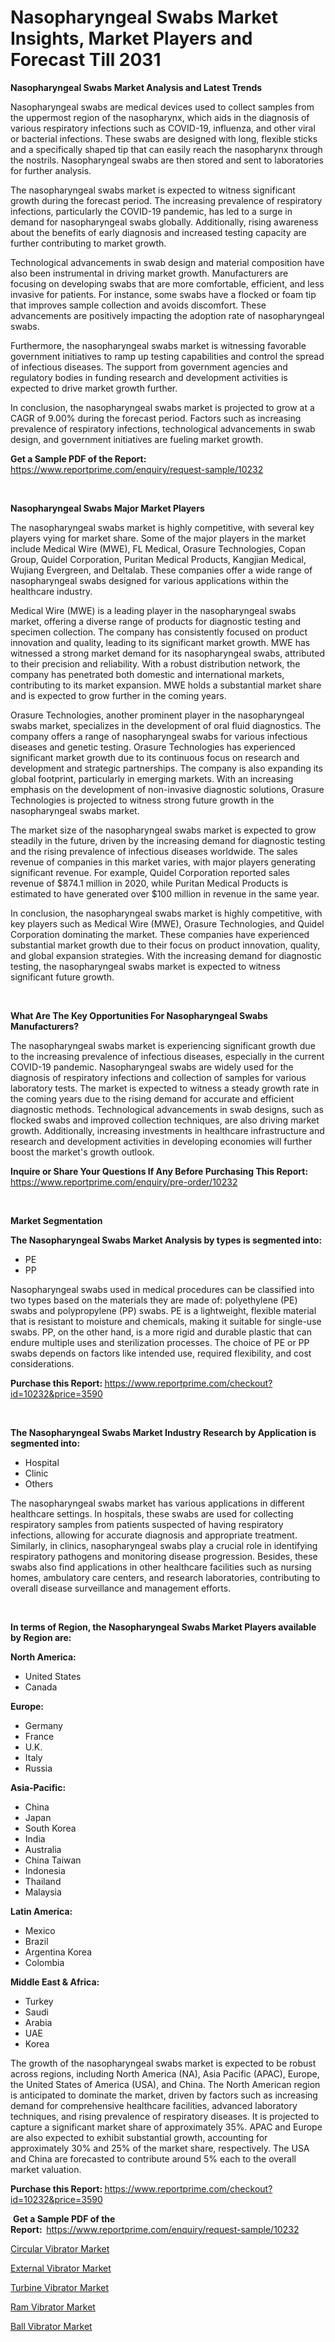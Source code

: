 <p><h1>Nasopharyngeal Swabs Market Insights, Market Players and Forecast Till 2031</h1></p><p><strong>Nasopharyngeal Swabs Market Analysis and Latest Trends</strong></p>
<p><p>Nasopharyngeal swabs are medical devices used to collect samples from the uppermost region of the nasopharynx, which aids in the diagnosis of various respiratory infections such as COVID-19, influenza, and other viral or bacterial infections. These swabs are designed with long, flexible sticks and a specifically shaped tip that can easily reach the nasopharynx through the nostrils. Nasopharyngeal swabs are then stored and sent to laboratories for further analysis.</p><p>The nasopharyngeal swabs market is expected to witness significant growth during the forecast period. The increasing prevalence of respiratory infections, particularly the COVID-19 pandemic, has led to a surge in demand for nasopharyngeal swabs globally. Additionally, rising awareness about the benefits of early diagnosis and increased testing capacity are further contributing to market growth.</p><p>Technological advancements in swab design and material composition have also been instrumental in driving market growth. Manufacturers are focusing on developing swabs that are more comfortable, efficient, and less invasive for patients. For instance, some swabs have a flocked or foam tip that improves sample collection and avoids discomfort. These advancements are positively impacting the adoption rate of nasopharyngeal swabs.</p><p>Furthermore, the nasopharyngeal swabs market is witnessing favorable government initiatives to ramp up testing capabilities and control the spread of infectious diseases. The support from government agencies and regulatory bodies in funding research and development activities is expected to drive market growth further.</p><p>In conclusion, the nasopharyngeal swabs market is projected to grow at a CAGR of 9.00% during the forecast period. Factors such as increasing prevalence of respiratory infections, technological advancements in swab design, and government initiatives are fueling market growth.</p></p>
<p><strong>Get a Sample PDF of the Report:&nbsp;</strong> <a href="https://www.reportprime.com/enquiry/request-sample/10232">https://www.reportprime.com/enquiry/request-sample/10232</a></p>
<p>&nbsp;</p>
<p><strong>Nasopharyngeal Swabs Major Market Players</strong></p>
<p><p>The nasopharyngeal swabs market is highly competitive, with several key players vying for market share. Some of the major players in the market include Medical Wire (MWE), FL Medical, Orasure Technologies, Copan Group, Quidel Corporation, Puritan Medical Products, Kangjian Medical, Wujiang Evergreen, and Deltalab. These companies offer a wide range of nasopharyngeal swabs designed for various applications within the healthcare industry.</p><p>Medical Wire (MWE) is a leading player in the nasopharyngeal swabs market, offering a diverse range of products for diagnostic testing and specimen collection. The company has consistently focused on product innovation and quality, leading to its significant market growth. MWE has witnessed a strong market demand for its nasopharyngeal swabs, attributed to their precision and reliability. With a robust distribution network, the company has penetrated both domestic and international markets, contributing to its market expansion. MWE holds a substantial market share and is expected to grow further in the coming years.</p><p>Orasure Technologies, another prominent player in the nasopharyngeal swabs market, specializes in the development of oral fluid diagnostics. The company offers a range of nasopharyngeal swabs for various infectious diseases and genetic testing. Orasure Technologies has experienced significant market growth due to its continuous focus on research and development and strategic partnerships. The company is also expanding its global footprint, particularly in emerging markets. With an increasing emphasis on the development of non-invasive diagnostic solutions, Orasure Technologies is projected to witness strong future growth in the nasopharyngeal swabs market.</p><p>The market size of the nasopharyngeal swabs market is expected to grow steadily in the future, driven by the increasing demand for diagnostic testing and the rising prevalence of infectious diseases worldwide. The sales revenue of companies in this market varies, with major players generating significant revenue. For example, Quidel Corporation reported sales revenue of $874.1 million in 2020, while Puritan Medical Products is estimated to have generated over $100 million in revenue in the same year.</p><p>In conclusion, the nasopharyngeal swabs market is highly competitive, with key players such as Medical Wire (MWE), Orasure Technologies, and Quidel Corporation dominating the market. These companies have experienced substantial market growth due to their focus on product innovation, quality, and global expansion strategies. With the increasing demand for diagnostic testing, the nasopharyngeal swabs market is expected to witness significant future growth.</p></p>
<p>&nbsp;</p>
<p><strong>What Are The Key Opportunities For Nasopharyngeal Swabs Manufacturers?</strong></p>
<p><p>The nasopharyngeal swabs market is experiencing significant growth due to the increasing prevalence of infectious diseases, especially in the current COVID-19 pandemic. Nasopharyngeal swabs are widely used for the diagnosis of respiratory infections and collection of samples for various laboratory tests. The market is expected to witness a steady growth rate in the coming years due to the rising demand for accurate and efficient diagnostic methods. Technological advancements in swab designs, such as flocked swabs and improved collection techniques, are also driving market growth. Additionally, increasing investments in healthcare infrastructure and research and development activities in developing economies will further boost the market's growth outlook.</p></p>
<p><strong>Inquire or Share Your Questions If Any Before Purchasing This Report:</strong> <a href="https://www.reportprime.com/enquiry/pre-order/10232">https://www.reportprime.com/enquiry/pre-order/10232</a></p>
<p>&nbsp;</p>
<p><strong>Market Segmentation</strong></p>
<p><strong>The Nasopharyngeal Swabs Market Analysis by types is segmented into:</strong></p>
<p><ul><li>PE</li><li>PP</li></ul></p>
<p><p>Nasopharyngeal swabs used in medical procedures can be classified into two types based on the materials they are made of: polyethylene (PE) swabs and polypropylene (PP) swabs. PE is a lightweight, flexible material that is resistant to moisture and chemicals, making it suitable for single-use swabs. PP, on the other hand, is a more rigid and durable plastic that can endure multiple uses and sterilization processes. The choice of PE or PP swabs depends on factors like intended use, required flexibility, and cost considerations.</p></p>
<p><strong>Purchase this Report:&nbsp;</strong><a href="https://www.reportprime.com/checkout?id=10232&price=3590">https://www.reportprime.com/checkout?id=10232&price=3590</a></p>
<p>&nbsp;</p>
<p><strong>The Nasopharyngeal Swabs Market Industry Research by Application is segmented into:</strong></p>
<p><ul><li>Hospital</li><li>Clinic</li><li>Others</li></ul></p>
<p><p>The nasopharyngeal swabs market has various applications in different healthcare settings. In hospitals, these swabs are used for collecting respiratory samples from patients suspected of having respiratory infections, allowing for accurate diagnosis and appropriate treatment. Similarly, in clinics, nasopharyngeal swabs play a crucial role in identifying respiratory pathogens and monitoring disease progression. Besides, these swabs also find applications in other healthcare facilities such as nursing homes, ambulatory care centers, and research laboratories, contributing to overall disease surveillance and management efforts.</p></p>
<p>&nbsp;</p>
<p><strong>In terms of Region, the Nasopharyngeal Swabs Market Players available by Region are:</strong></p>
<p>
    <p> <strong> North America: </strong>
        <ul>
            <li>United States</li>
            <li>Canada</li>
        </ul>
        </p> 
    <p> <strong> Europe: </strong>
        <ul>
            <li>Germany</li>
            <li>France</li>
            <li>U.K.</li>
            <li>Italy</li>
            <li>Russia</li>
        </ul>
        </p> 
    <p> <strong> Asia-Pacific: </strong>
        <ul>
            <li>China</li>
            <li>Japan</li>
            <li>South Korea</li>
            <li>India</li>
            <li>Australia</li>
            <li>China Taiwan</li>
            <li>Indonesia</li>
            <li>Thailand</li>
            <li>Malaysia</li>
        </ul>
        </p> 
    <p> <strong> Latin America: </strong>
        <ul>
            <li>Mexico</li>
            <li>Brazil</li>
            <li>Argentina Korea</li>
            <li>Colombia</li>
        </ul>
        </p> 
    <p> <strong> Middle East & Africa: </strong>
        <ul>
            <li>Turkey</li>
            <li>Saudi</li>
            <li>Arabia</li>
            <li>UAE</li>
            <li>Korea</li>
        </ul>
    </p>
    </p>
<p><p>The growth of the nasopharyngeal swabs market is expected to be robust across regions, including North America (NA), Asia Pacific (APAC), Europe, the United States of America (USA), and China. The North American region is anticipated to dominate the market, driven by factors such as increasing demand for comprehensive healthcare facilities, advanced laboratory techniques, and rising prevalence of respiratory diseases. It is projected to capture a significant market share of approximately 35%. APAC and Europe are also expected to exhibit substantial growth, accounting for approximately 30% and 25% of the market share, respectively. The USA and China are forecasted to contribute around 5% each to the overall market valuation.</p></p>
<p><strong>Purchase this Report: </strong><a href="https://www.reportprime.com/checkout?id=10232&price=3590">https://www.reportprime.com/checkout?id=10232&price=3590</a></p>
<p>&nbsp;<strong>Get a Sample PDF of the Report:&nbsp;&nbsp;</strong><a href="https://www.reportprime.com/enquiry/request-sample/10232">https://www.reportprime.com/enquiry/request-sample/10232</a></p>
<p><strong></strong></p>
<p><p><a href="https://medium.com/@rowannolan544/circular-vibrator-market-trends-and-market-analysis-forecasted-for-period-2024-2031-219f45e2523b">Circular Vibrator Market</a></p><p><a href="https://medium.com/@rowannolan544/external-vibrator-market-trends-forecast-and-competitive-analysis-to-2031-9335538b8799">External Vibrator Market</a></p><p><a href="https://medium.com/@rowannolan544/turbine-vibrator-market-size-cagr-trends-2024-2030-0cd388d103d9">Turbine Vibrator Market</a></p><p><a href="https://medium.com/@rowannolan544/ram-vibrator-market-research-report-its-history-and-forecast-2024-to-2031-98b7197cdbe6">Ram Vibrator Market</a></p><p><a href="https://medium.com/@rowannolan544/ball-vibrator-market-analysis-its-cagr-market-segmentation-and-global-industry-overview-1b481314e8b5">Ball Vibrator Market</a></p></p>